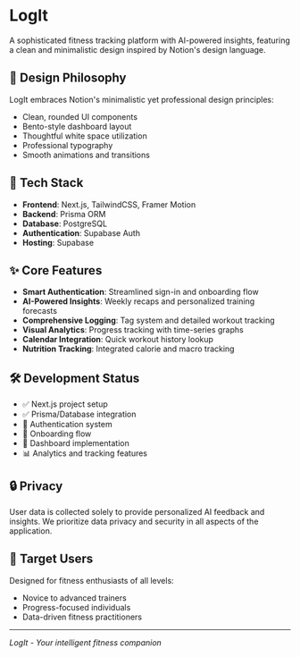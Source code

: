 # LogIt

A sophisticated fitness tracking platform with AI-powered insights, featuring a clean and minimalistic design inspired by Notion's design language.

## 🎨 Design Philosophy

LogIt embraces Notion's minimalistic yet professional design principles:
- Clean, rounded UI components
- Bento-style dashboard layout
- Thoughtful white space utilization
- Professional typography
- Smooth animations and transitions

## 🚀 Tech Stack

- **Frontend**: Next.js, TailwindCSS, Framer Motion
- **Backend**: Prisma ORM
- **Database**: PostgreSQL
- **Authentication**: Supabase Auth
- **Hosting**: Supabase

## ✨ Core Features

- **Smart Authentication**: Streamlined sign-in and onboarding flow
- **AI-Powered Insights**: Weekly recaps and personalized training forecasts
- **Comprehensive Logging**: Tag system and detailed workout tracking
- **Visual Analytics**: Progress tracking with time-series graphs
- **Calendar Integration**: Quick workout history lookup
- **Nutrition Tracking**: Integrated calorie and macro tracking

## 🛠️ Development Status

- ✅ Next.js project setup
- ✅ Prisma/Database integration
- 🔄 Authentication system
- 🔄 Onboarding flow
- 📝 Dashboard implementation
- 📊 Analytics and tracking features

## 🔒 Privacy

User data is collected solely to provide personalized AI feedback and insights. We prioritize data privacy and security in all aspects of the application.

## 🎯 Target Users

Designed for fitness enthusiasts of all levels:
- Novice to advanced trainers
- Progress-focused individuals
- Data-driven fitness practitioners

---

*LogIt - Your intelligent fitness companion*